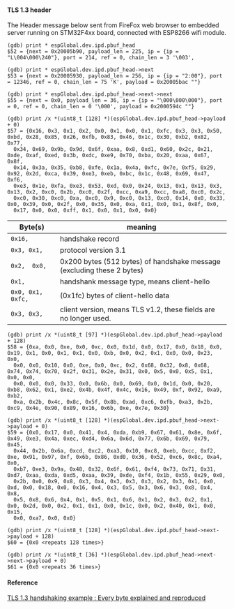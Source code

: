 #### TLS 1.3 header
The  Header message below sent from FireFox web browser to embedded server running on STM32F4xx board, connected with ESP8266 wifi module.

```
(gdb) print * espGlobal.dev.ipd.pbuf_head 
$52 = {next = 0x20005b90, payload_len = 225, ip = {ip = "L\004\000\240"}, port = 214, ref = 0, chain_len = 3 '\003',

(gdb) print * espGlobal.dev.ipd.pbuf_head->next 
$53 = {next = 0x20005930, payload_len = 256, ip = {ip = "2:00"}, port = 12346, ref = 0, chain_len = 75 'K', payload = 0x20005bac ""}

(gdb) print * espGlobal.dev.ipd.pbuf_head->next->next 
$55 = {next = 0x0, payload_len = 36, ip = {ip = "\000\000\000"}, port = 0, ref = 0, chain_len = 0 '\000', payload = 0x2000594c ""}

```

```
(gdb) print /x *(uint8_t [128] *)(espGlobal.dev.ipd.pbuf_head->payload + 0)
$57 = {0x16, 0x3, 0x1, 0x2, 0x0, 0x1, 0x0, 0x1, 0xfc, 0x3, 0x3, 0x50, 0xbd, 0x28, 0x85, 0x26, 0xfb, 0x83, 0x46, 0x1c, 0x30, 0xb2, 0x82, 0x77, 
  0x34, 0x69, 0x9b, 0x9d, 0x6f, 0xaa, 0x8, 0xd1, 0x60, 0x2c, 0x21, 0xde, 0xaf, 0xed, 0x3b, 0xdc, 0xe9, 0x70, 0xba, 0x20, 0xaa, 0x67, 0x8f, 
  0x14, 0x3a, 0x35, 0xb8, 0xfe, 0x1a, 0x4a, 0xfc, 0x7e, 0xf5, 0x29, 0x92, 0x2d, 0xca, 0x39, 0xe3, 0xeb, 0xbc, 0x1c, 0x48, 0x69, 0x47, 0xf6, 
  0xe3, 0x1e, 0xfa, 0xe3, 0x53, 0xd, 0x0, 0x24, 0x13, 0x1, 0x13, 0x3, 0x13, 0x2, 0xc0, 0x2b, 0xc0, 0x2f, 0xcc, 0xa9, 0xcc, 0xa8, 0xc0, 0x2c, 
  0xc0, 0x30, 0xc0, 0xa, 0xc0, 0x9, 0xc0, 0x13, 0xc0, 0x14, 0x0, 0x33, 0x0, 0x39, 0x0, 0x2f, 0x0, 0x35, 0x0, 0xa, 0x1, 0x0, 0x1, 0x8f, 0x0, 
  0x17, 0x0, 0x0, 0xff, 0x1, 0x0, 0x1, 0x0, 0x0}
  ```
| Byte(s) | meaning |
|---------|---------|
| `0x16,`           | handshake record |
| `0x3, 0x1,`       |  protocol version 3.1 |
| `0x2,  0x0,`      |  0x200 bytes (512 bytes) of handshake message (excluding these 2 bytes) |
| `0x1, `           | handshank message type, means client-hello|
| `0x0, 0x1, 0xfc,` | (0x1fc) bytes of client-hello data|
| `0x3, 0x3,`       | client version, means TLS v1.2, these fields are no longer used.|

  
  
```
(gdb) print /x *(uint8_t [97] *)(espGlobal.dev.ipd.pbuf_head->payload + 128)
$58 = {0xa, 0x0, 0xe, 0x0, 0xc, 0x0, 0x1d, 0x0, 0x17, 0x0, 0x18, 0x0, 0x19, 0x1, 0x0, 0x1, 0x1, 0x0, 0xb, 0x0, 0x2, 0x1, 0x0, 0x0, 0x23, 0x0, 
  0x0, 0x0, 0x10, 0x0, 0xe, 0x0, 0xc, 0x2, 0x68, 0x32, 0x8, 0x68, 0x74, 0x74, 0x70, 0x2f, 0x31, 0x2e, 0x31, 0x0, 0x5, 0x0, 0x5, 0x1, 0x0, 0x0, 
  0x0, 0x0, 0x0, 0x33, 0x0, 0x6b, 0x0, 0x69, 0x0, 0x1d, 0x0, 0x20, 0xb8, 0x62, 0x1, 0xe2, 0x4b, 0x4f, 0x4c, 0x16, 0x49, 0xf, 0x92, 0xa9, 0xb2, 
  0xa, 0x2b, 0x4c, 0x8c, 0x5f, 0x8b, 0xad, 0xc6, 0xfb, 0xa3, 0x2b, 0xc9, 0x4e, 0x90, 0x89, 0x16, 0x6b, 0xe, 0x7e, 0x30}
```

```
(gdb) print /x *(uint8_t [128] *)(espGlobal.dev.ipd.pbuf_head->next->payload + 0)
$59 = {0x0, 0x17, 0x0, 0x41, 0x4, 0xda, 0xb9, 0x67, 0x61, 0x8e, 0x6f, 0x49, 0xe3, 0x4a, 0xec, 0xd4, 0x6a, 0x6d, 0x77, 0x6b, 0x69, 0x79, 0x45, 
  0x44, 0x2b, 0x6a, 0xcd, 0xc2, 0xa3, 0x10, 0xc8, 0xeb, 0xcc, 0xf2, 0xe, 0x91, 0x97, 0xf, 0x6b, 0x86, 0xd0, 0x36, 0x52, 0xc6, 0x8c, 0xa4, 0x0, 
  0xb7, 0xe3, 0x9a, 0x48, 0x32, 0x6f, 0x61, 0xf4, 0x73, 0x71, 0x31, 0xd7, 0xaa, 0xda, 0xd5, 0xaa, 0x39, 0xde, 0xf4, 0x1b, 0x55, 0x29, 0x0, 
  0x2b, 0x0, 0x9, 0x8, 0x3, 0x4, 0x3, 0x3, 0x3, 0x2, 0x3, 0x1, 0x0, 0xd, 0x0, 0x18, 0x0, 0x16, 0x4, 0x3, 0x5, 0x3, 0x6, 0x3, 0x8, 0x4, 0x8, 
  0x5, 0x8, 0x6, 0x4, 0x1, 0x5, 0x1, 0x6, 0x1, 0x2, 0x3, 0x2, 0x1, 0x0, 0x2d, 0x0, 0x2, 0x1, 0x1, 0x0, 0x1c, 0x0, 0x2, 0x40, 0x1, 0x0, 0x15, 
  0x0, 0xa7, 0x0, 0x0}
```


```
(gdb) print /x *(uint8_t [128] *)(espGlobal.dev.ipd.pbuf_head->next->payload + 128)
$60 = {0x0 <repeats 128 times>}

(gdb) print /x *(uint8_t [36] *)(espGlobal.dev.ipd.pbuf_head->next->next->payload + 0)
$61 = {0x0 <repeats 36 times>}

```



#### Reference
[TLS 1.3 handshaking example : Every byte explained and reproduced](https://tls13.ulfheim.net/)
